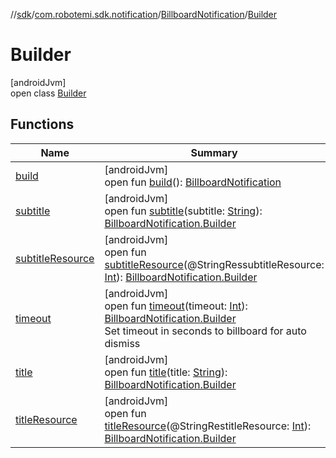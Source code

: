 //[sdk](../../../../index.md)/[com.robotemi.sdk.notification](../../index.md)/[BillboardNotification](../index.md)/[Builder](index.md)

# Builder

[androidJvm]\
open class [Builder](index.md)

## Functions

| Name | Summary |
|---|---|
| [build](build.md) | [androidJvm]<br>open fun [build](build.md)(): [BillboardNotification](../index.md) |
| [subtitle](subtitle.md) | [androidJvm]<br>open fun [subtitle](subtitle.md)(subtitle: [String](https://docs.oracle.com/javase/8/docs/api/java/lang/String.html)): [BillboardNotification.Builder](index.md) |
| [subtitleResource](subtitle-resource.md) | [androidJvm]<br>open fun [subtitleResource](subtitle-resource.md)(@StringRessubtitleResource: [Int](https://kotlinlang.org/api/latest/jvm/stdlib/kotlin/-int/index.html)): [BillboardNotification.Builder](index.md) |
| [timeout](timeout.md) | [androidJvm]<br>open fun [timeout](timeout.md)(timeout: [Int](https://kotlinlang.org/api/latest/jvm/stdlib/kotlin/-int/index.html)): [BillboardNotification.Builder](index.md)<br>Set timeout in seconds to billboard for auto dismiss |
| [title](title.md) | [androidJvm]<br>open fun [title](title.md)(title: [String](https://docs.oracle.com/javase/8/docs/api/java/lang/String.html)): [BillboardNotification.Builder](index.md) |
| [titleResource](title-resource.md) | [androidJvm]<br>open fun [titleResource](title-resource.md)(@StringRestitleResource: [Int](https://kotlinlang.org/api/latest/jvm/stdlib/kotlin/-int/index.html)): [BillboardNotification.Builder](index.md) |
